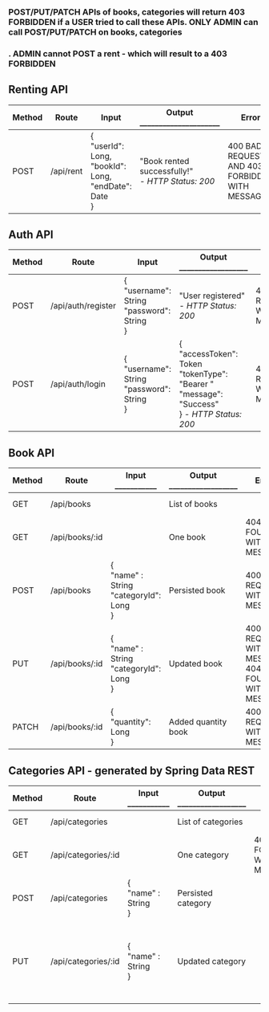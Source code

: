 ### POST/PUT/PATCH APIs of books, categories will return 403 FORBIDDEN if a USER tried to call these APIs. ONLY ADMIN can call POST/PUT/PATCH on books, categories
### . ADMIN cannot POST a rent - which will result to a 403 FORBIDDEN
## Renting API

| Method | Route     | Input                                                           | Output _____________________                          | Error                                          | Description              
|--------|-----------|-----------------------------------------------------------------|-------------------------------------------------------|------------------------------------------------|--------------------------|
| POST   | /api/rent | {<br>"userId": Long,<br>"bookId": Long,<br>"endDate": Date<br>} | "Book rented successfully!" <br> - *HTTP Status: 200* | 400 BAD REQUEST AND 403 FORBIDDEN WITH MESSAGE | Only user can rent books |

## Auth API

| Method | Route              | Input                                               | Output __________________                                                                                  | Error                        | Description   
|--------|--------------------|-----------------------------------------------------|------------------------------------------------------------------------------------------------------------|------------------------------|---------------|
| POST   | /api/auth/register | {<br>"username": String<br>"password": String <br>} | "User registered" <br> - *HTTP Status: 200*                                                                | 400 BAD REQUEST WITH MESSAGE | User register |
| POST   | /api/auth/login    | {<br>"username": String<br>"password": String <br>} | {<br>"accessToken": Token <br> "tokenType": "Bearer " <br> "message": "Success" <br>} - *HTTP Status: 200* | 400 BAD REQUEST WITH MESSAGE | User login    |

## Book API

| Method | Route          | Input ___________                                   | Output __________________ | Error                                                        | Description            
|--------|----------------|-----------------------------------------------------|---------------------------|--------------------------------------------------------------|------------------------|
| GET    | /api/books     |                                                     | List of books             |                                                              | Get all books          |
| GET    | /api/books/:id |                                                     | One book                  | 404 NOT FOUND WITH MESSAGE                                   | Get a book             |
| POST   | /api/books     | {<br> "name" : String <br> "categoryId": Long <br>} | Persisted book            | 400 BAD REQUEST WITH MESSAGE                                 | Persist a book         |
| PUT    | /api/books/:id | {<br> "name" : String <br> "categoryId": Long <br>} | Updated book              | 400 BAD REQUEST WITH MESSAGE <br> 404 NOT FOUND WITH MESSAGE | Update a book          |
| PATCH  | /api/books/:id | {<br> "quantity": Long <br>}                        | Added quantity book       | 400 BAD REQUEST WITH MESSAGE                                 | Add quantity to a book |

## Categories API - generated by Spring Data REST

| Method | Route               | Input ___________           | Output __________________ | Error                      | Description                                                             
|--------|---------------------|-----------------------------|---------------------------|----------------------------|-------------------------------------------------------------------------|
| GET    | /api/categories     |                             | List of categories        |                            | Get all categories                                                      |
| GET    | /api/categories/:id |                             | One category              | 404 NOT FOUND WITH MESSAGE | Get a category                                                          |
| POST   | /api/categories     | {<br> "name" : String <br>} | Persisted category        |                            | Persist a category                                                      |
| PUT    | /api/categories/:id | {<br> "name" : String <br>} | Updated category          |                            | Update a category - If ID not exists, Spring will create a new category |